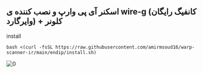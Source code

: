 
## اسکنر آی پی وارپ و نصب کننده ی wire-g (کانفیگ رایگان وایرگارد) + کلونر
install
```
bash <(curl -fsSL https://raw.githubusercontent.com/amirmsoud16/warp-scanner-ir/main/endip/install.sh)
```
![0](https://raw.githubusercontent.com/Ptechgithub/configs/main/media/line.gif)

